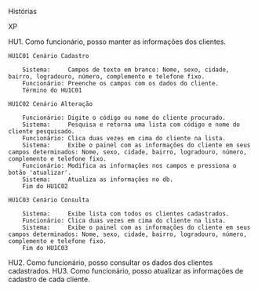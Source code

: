 Histórias

XP

HU1. Como funcionário, posso manter as informações dos clientes.

	HU1C01 Cenário Cadastro
	
		Sistema:     Campos de texto em branco: Nome, sexo, cidade, bairro, logradouro, número, complemento e telefone fixo.
		Funcionário: Preenche os campos com os dados do cliente.
		Término do HU1C01
		
	HU1C02 Cenário Alteração
	
		Funcionário: Digite o código ou nome do cliente procurado.
		Sistema:     Pesquisa e retorna uma lista com código e nome do cliente pesquisado.
		Funcionário: Clica duas vezes em cima do cliente na lista.
		Sistema:     Exibe o painel com as informações do cliente em seus campos determinados: Nome, sexo, cidade, bairro, logradouro, número, complemento e telefone fixo.
		Funcionário: Modifica as informações nos campos e pressiona o botão 'atualizar'.
		Sistema:     Atualiza as informações no db.
		Fim do HU1C02
		
	HU1C03 Cenário Consulta
	
		Sistema:     Exibe lista com todos os clientes cadastrados.
		Funcionário: Clica duas vezes em cima do cliente na lista.
		Sistema:     Exibe o painel com as informações do cliente em seus campos determinados: Nome, sexo, cidade, bairro, logradouro, número, complemento e telefone fixo.
		Fim do HU1C03

HU2. Como funcionário, posso consultar os dados dos clientes cadastrados.
HU3. Como funcionário, posso atualizar as informações de cadastro de cada cliente.